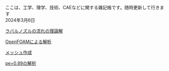 ここは、工学、理学、技術、CAEなどに関する雑記帳です。随時更新して行きます  
2024年3月6日 

[ラバルノズルの流れの理論解](https://github.com/win-sugar/articles/blob/main/laval-nozzle/article.md)

[OpenFOAMによる解析](laval-nozzle/OpenFOAM/openfoam.md)

[メッシュ作成](laval-nozzle/OpenFOAM/mesh/meshing.md)

[pe=0.89の解析](laval-nozzle/OpenFOAM/pe-0.89/dummy.md)



